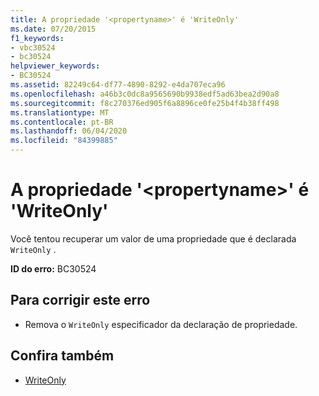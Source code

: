 ```yaml
---
title: A propriedade '<propertyname>' é 'WriteOnly'
ms.date: 07/20/2015
f1_keywords:
- vbc30524
- bc30524
helpviewer_keywords:
- BC30524
ms.assetid: 82249c64-df77-4890-8292-e4da707eca96
ms.openlocfilehash: a46b3c0dc8a9565690b9938edf5ad63bea2d90a8
ms.sourcegitcommit: f8c270376ed905f6a8896ce0fe25b4f4b38ff498
ms.translationtype: MT
ms.contentlocale: pt-BR
ms.lasthandoff: 06/04/2020
ms.locfileid: "84399885"
---
```

# <a name="property-propertyname-is-writeonly"></a>A propriedade '\<propertyname>' é 'WriteOnly'
Você tentou recuperar um valor de uma propriedade que é declarada `WriteOnly` .  
  
 **ID do erro:** BC30524  
  
## <a name="to-correct-this-error"></a>Para corrigir este erro  
  
- Remova o `WriteOnly` especificador da declaração de propriedade.  
  
## <a name="see-also"></a>Confira também

- [WriteOnly](../language-reference/modifiers/writeonly.md)
